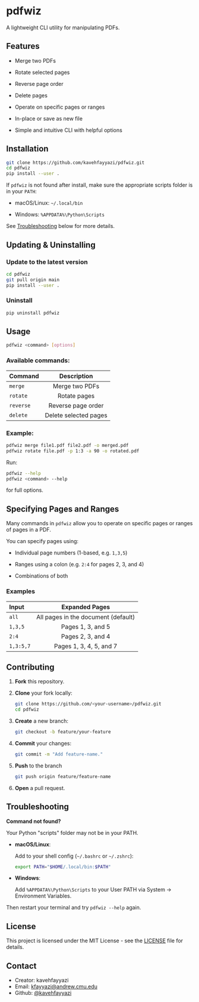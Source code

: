 # pdfwiz

A lightweight CLI utility for manipulating PDFs.

## Features

- Merge two PDFs

- Rotate selected pages

- Reverse page order

- Delete pages

- Operate on specific pages or ranges

- In-place or save as new file

- Simple and intuitive CLI with helpful options

## Installation

```bash
git clone https://github.com/kavehfayyazi/pdfwiz.git
cd pdfwiz
pip install --user .
```

If `pdfwiz` is not found after install, make sure the appropriate scripts folder is in your `PATH`:

- macOS/Linux: `~/.local/bin`

- Windows: `%APPDATA%\Python\Scripts`

See [Troubleshooting](#troubleshooting) below for more details.

## Updating & Uninstalling

### Update to the latest version

```bash
cd pdfwiz
git pull origin main
pip install --user .
```

### Uninstall

```bash
pip uninstall pdfwiz
```

## Usage

```bash 
pdfwiz <command> [options]
```

### Available commands:

| Command | Description |
| :--- | :---: |
| `merge` | Merge two PDFs |
| `rotate` | Rotate pages |
| `reverse` | Reverse page order |
| `delete` | Delete selected pages |

### Example:

```bash
pdfwiz merge file1.pdf file2.pdf -o merged.pdf
pdfwiz rotate file.pdf -p 1:3 -a 90 -o rotated.pdf
```

Run:

```bash
pdfwiz --help
pdfwiz <command> --help
```

for full options.

## Specifying Pages and Ranges

Many commands in `pdfwiz` allow you to operate on specific pages or ranges of pages in a PDF.

You can specify pages using:

- Individual page numbers (1-based, e.g. `1,3,5`)

- Ranges using a colon (e.g. `2:4` for pages 2, 3, and 4)

- Combinations of both

### Examples

| Input | Expanded Pages |
| :--- | :---: |
| `all` | All pages in the document (default) |
| `1,3,5` | Pages 1, 3, and 5 |
| `2:4` | Pages 2, 3, and 4 |
| `1,3:5,7` | Pages 1, 3, 4, 5, and 7 |

## Contributing

1. **Fork** this repository.

2. **Clone** your fork locally:

    ```bash
    git clone https://github.com/<your-username>/pdfwiz.git
    cd pdfwiz
    ```

3. **Create** a new branch:

    ```bash
    git checkout -b feature/your-feature
    ```

4. **Commit** your changes:

    ```bash
    git commit -m "Add feature-name."
    ```

5. **Push** to the branch

    ```bash
    git push origin feature/feature-name
    ```

6. **Open** a pull request.

## Troubleshooting

**Command not found?**

Your Python "scripts" folder may not be in your PATH.

- **macOS/Linux**:

    Add to your shell config (`~/.bashrc` or `~/.zshrc`):

    ```bash
    export PATH="$HOME/.local/bin:$PATH"
    ```
- **Windows**:

    Add `%APPDATA%\Python\Scripts` to your User PATH via System &rarr; Environment Variables.

Then restart your terminal and try `pdfwiz --help` again.

## License

This project is licensed under the MIT License - see the [LICENSE](LICENSE) file for details.

## Contact

- Creator: kavehfayyazi
- Email: [kfayyazi@andrew.cmu.edu](mailto:kfayyazi@andrew.cmu.edu)
- Github: [@kavehfayyazi](https://github.com/kavehfayyazi)